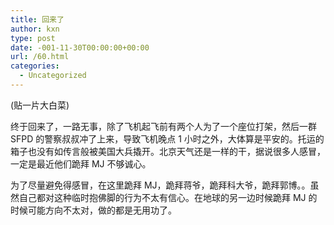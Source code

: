 ```yaml
---
title: 回来了
author: kxn
type: post
date: -001-11-30T00:00:00+00:00
url: /60.html
categories:
  - Uncategorized
---
```


(贴一片大白菜)

终于回来了，一路无事，除了飞机起飞前有两个人为了一个座位打架，然后一群 SFPD 的警察叔叔冲了上来，导致飞机晚点 1 小时之外，大体算是平安的。托运的箱子也没有如传言般被美国大兵撬开。北京天气还是一样的干，据说很多人感冒，一定是最近他们跪拜 MJ 不够诚心。

为了尽量避免得感冒，在这里跪拜 MJ，跪拜蒋爷，跪拜科大爷，跪拜郭博。。虽然自己都对这种临时抱佛脚的行为不太有信心。在地球的另一边时候跪拜 MJ 的时候可能方向不太对，做的都是无用功了。
